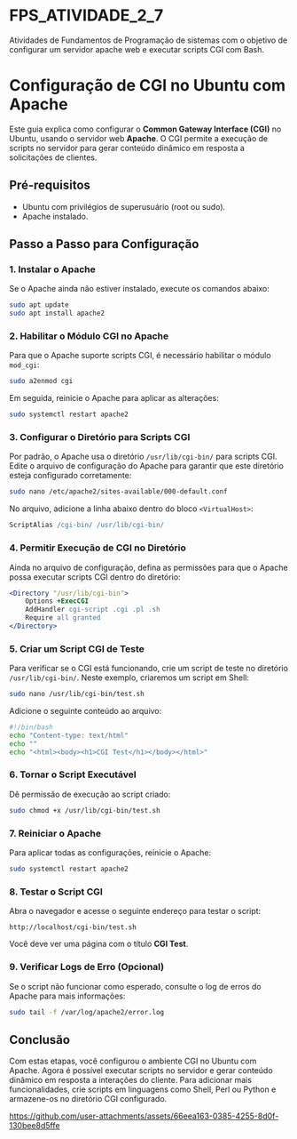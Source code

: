 # FPS_ATIVIDADE_2_7

Atividades de Fundamentos de Programação de sistemas com o objetivo de configurar um servidor apache web e executar scripts CGI com Bash.

# Configuração de CGI no Ubuntu com Apache

Este guia explica como configurar o **Common Gateway Interface (CGI)** no Ubuntu, usando o servidor web **Apache**. O CGI permite a execução de scripts no servidor para gerar conteúdo dinâmico em resposta a solicitações de clientes.

## Pré-requisitos

- Ubuntu com privilégios de superusuário (root ou sudo).
- Apache instalado.

## Passo a Passo para Configuração

### 1. Instalar o Apache

Se o Apache ainda não estiver instalado, execute os comandos abaixo:

```bash
sudo apt update
sudo apt install apache2
```

### 2. Habilitar o Módulo CGI no Apache

Para que o Apache suporte scripts CGI, é necessário habilitar o módulo `mod_cgi`:

```bash
sudo a2enmod cgi
```

Em seguida, reinicie o Apache para aplicar as alterações:

```bash
sudo systemctl restart apache2
```

### 3. Configurar o Diretório para Scripts CGI

Por padrão, o Apache usa o diretório `/usr/lib/cgi-bin/` para scripts CGI. Edite o arquivo de configuração do Apache para garantir que este diretório esteja configurado corretamente:

```bash
sudo nano /etc/apache2/sites-available/000-default.conf
```

No arquivo, adicione a linha abaixo dentro do bloco `<VirtualHost>`:

```apache
ScriptAlias /cgi-bin/ /usr/lib/cgi-bin/
```

### 4. Permitir Execução de CGI no Diretório

Ainda no arquivo de configuração, defina as permissões para que o Apache possa executar scripts CGI dentro do diretório:

```apache
<Directory "/usr/lib/cgi-bin">
    Options +ExecCGI
    AddHandler cgi-script .cgi .pl .sh
    Require all granted
</Directory>
```

### 5. Criar um Script CGI de Teste

Para verificar se o CGI está funcionando, crie um script de teste no diretório `/usr/lib/cgi-bin/`. Neste exemplo, criaremos um script em Shell:

```bash
sudo nano /usr/lib/cgi-bin/test.sh
```

Adicione o seguinte conteúdo ao arquivo:

```bash
#!/bin/bash
echo "Content-type: text/html"
echo ""
echo "<html><body><h1>CGI Test</h1></body></html>"
```

### 6. Tornar o Script Executável

Dê permissão de execução ao script criado:

```bash
sudo chmod +x /usr/lib/cgi-bin/test.sh
```

### 7. Reiniciar o Apache

Para aplicar todas as configurações, reinicie o Apache:

```bash
sudo systemctl restart apache2
```

### 8. Testar o Script CGI

Abra o navegador e acesse o seguinte endereço para testar o script:

```
http://localhost/cgi-bin/test.sh
```

Você deve ver uma página com o título **CGI Test**.

### 9. Verificar Logs de Erro (Opcional)

Se o script não funcionar como esperado, consulte o log de erros do Apache para mais informações:

```bash
sudo tail -f /var/log/apache2/error.log
```

## Conclusão

Com estas etapas, você configurou o ambiente CGI no Ubuntu com Apache. Agora é possível executar scripts no servidor e gerar conteúdo dinâmico em resposta a interações do cliente. Para adicionar mais funcionalidades, crie scripts em linguagens como Shell, Perl ou Python e armazene-os no diretório CGI configurado.

https://github.com/user-attachments/assets/66eea163-0385-4255-8d0f-130bee8d5ffe
